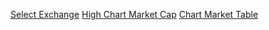 [Select Exchange](docs-web-trading/Pages/Market%20Cap/components/SelectExchange.md)
[High Chart Market Cap](docs-web-trading/Pages/Market%20Cap/components/HighChartMarketCap.md)
[Chart Market Table](ChartMarketTable.md)
